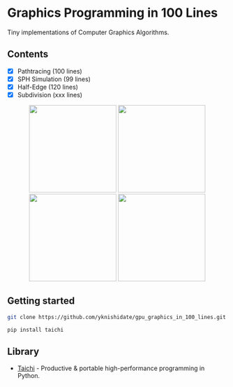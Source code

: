# Graphics Programming in 100 Lines

Tiny implementations of Computer Graphics Algorithms.

## Contents

- [x] Pathtracing (100 lines)
- [x] SPH Simulation (99 lines)
- [x] Half-Edge (120 lines)
- [x] Subdivision (xxx lines)

<p align="center">
<img width="200" alt="" src="https://user-images.githubusercontent.com/30839669/202879206-871f86e3-4327-40a8-b006-e2f1e0544fd9.png">
<img width="200" alt="" src="https://user-images.githubusercontent.com/30839669/202879237-c0aec041-3445-4212-ab60-31e677231bde.png">
<img width="200" alt="" src="https://user-images.githubusercontent.com/30839669/203185003-142ad024-5718-4525-8cb1-49121b15bc3f.png">
<img width="200" alt="" src="https://user-images.githubusercontent.com/30839669/203092472-52340979-739c-4eb8-956d-6c2eba1e3565.png">
</p>

## Getting started

```sh
git clone https://github.com/yknishidate/gpu_graphics_in_100_lines.git

pip install taichi
```

## Library

- [Taichi](https://github.com/taichi-dev/taichi) - Productive & portable high-performance programming in Python.
